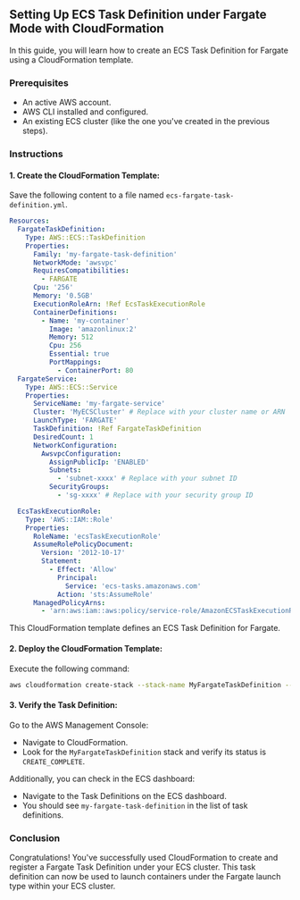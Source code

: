 ## Setting Up ECS Task Definition under Fargate Mode with CloudFormation

In this guide, you will learn how to create an ECS Task Definition for Fargate using a CloudFormation template.

### Prerequisites

- An active AWS account.
- AWS CLI installed and configured.
- An existing ECS cluster (like the one you've created in the previous steps).

### Instructions

#### 1. **Create the CloudFormation Template**:

Save the following content to a file named `ecs-fargate-task-definition.yml`.

```yaml
Resources:
  FargateTaskDefinition:
    Type: AWS::ECS::TaskDefinition
    Properties:
      Family: 'my-fargate-task-definition'
      NetworkMode: 'awsvpc'
      RequiresCompatibilities:
        - FARGATE
      Cpu: '256'
      Memory: '0.5GB'
      ExecutionRoleArn: !Ref EcsTaskExecutionRole
      ContainerDefinitions:
        - Name: 'my-container'
          Image: 'amazonlinux:2'
          Memory: 512
          Cpu: 256
          Essential: true
          PortMappings:
            - ContainerPort: 80
  FargateService:
    Type: AWS::ECS::Service
    Properties:
      ServiceName: 'my-fargate-service'
      Cluster: 'MyECSCluster' # Replace with your cluster name or ARN
      LaunchType: 'FARGATE'
      TaskDefinition: !Ref FargateTaskDefinition
      DesiredCount: 1
      NetworkConfiguration:
        AwsvpcConfiguration:
          AssignPublicIp: 'ENABLED'
          Subnets: 
            - 'subnet-xxxx' # Replace with your subnet ID
          SecurityGroups: 
            - 'sg-xxxx' # Replace with your security group ID            

  EcsTaskExecutionRole:
    Type: 'AWS::IAM::Role'
    Properties:
      RoleName: 'ecsTaskExecutionRole'
      AssumeRolePolicyDocument:
        Version: '2012-10-17'
        Statement:
          - Effect: 'Allow'
            Principal:
              Service: 'ecs-tasks.amazonaws.com'
            Action: 'sts:AssumeRole'
      ManagedPolicyArns:
        - 'arn:aws:iam::aws:policy/service-role/AmazonECSTaskExecutionRolePolicy'     
```

This CloudFormation template defines an ECS Task Definition for Fargate.

#### 2. **Deploy the CloudFormation Template**:

Execute the following command:

```bash
aws cloudformation create-stack --stack-name MyFargateTaskDefinition --template-body file://ecs-service-task-definition.yaml --capabilities CAPABILITY_NAMED_IAM
```

#### 3. **Verify the Task Definition**:

Go to the AWS Management Console:
- Navigate to CloudFormation.
- Look for the `MyFargateTaskDefinition` stack and verify its status is `CREATE_COMPLETE`.

Additionally, you can check in the ECS dashboard:
- Navigate to the Task Definitions on the ECS dashboard.
- You should see `my-fargate-task-definition` in the list of task definitions.

### Conclusion

Congratulations! You've successfully used CloudFormation to create and register a Fargate Task Definition under your ECS cluster. This task definition can now be used to launch containers under the Fargate launch type within your ECS cluster.
